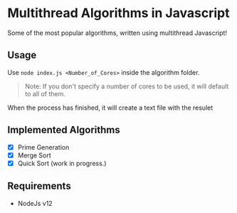 # Multithread Algorithms in Javascript

Some of the most popular algorithms, written using multithread Javascript!

## Usage
Use `node index.js <Number_of_Cores>` inside the algorithm folder.
> Note: If you don't specify a number of cores to be used, it will default to all of them.

When the process has finished, it will create a text file with the resulet

## Implemented Algorithms
- [x] Prime Generation
- [x] Merge Sort
- [x] Quick Sort (work in progress.)

## Requirements
- NodeJs v12
